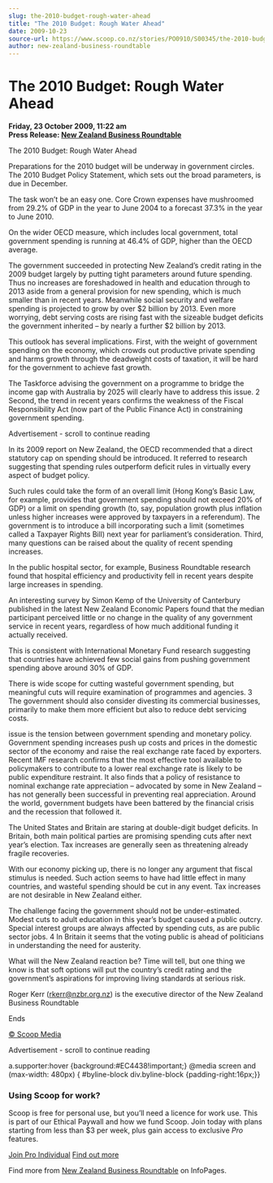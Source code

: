 ```yaml
---
slug: the-2010-budget-rough-water-ahead
title: "The 2010 Budget: Rough Water Ahead"
date: 2009-10-23
source-url: https://www.scoop.co.nz/stories/PO0910/S00345/the-2010-budget-rough-water-ahead.htm
author: new-zealand-business-roundtable
---
```

The 2010 Budget: Rough Water Ahead
==================================

**Friday, 23 October 2009, 11:22 am**  
**Press Release: [New Zealand Business Roundtable](https://info.scoop.co.nz/New_Zealand_Business_Roundtable)**

The 2010 Budget: Rough Water Ahead

Preparations for the 2010 budget will be underway in government circles. The 2010 Budget Policy Statement, which sets out the broad parameters, is due in December.

The task won’t be an easy one. Core Crown expenses have mushroomed from 29.2% of GDP in the year to June 2004 to a forecast 37.3% in the year to June 2010.

On the wider OECD measure, which includes local government, total government spending is running at 46.4% of GDP, higher than the OECD average.

The government succeeded in protecting New Zealand’s credit rating in the 2009 budget largely by putting tight parameters around future spending. Thus no increases are foreshadowed in health and education through to 2013 aside from a general provision for new spending, which is much smaller than in recent years. Meanwhile social security and welfare spending is projected to grow by over $2 billion by 2013. Even more worrying, debt serving costs are rising fast with the sizeable budget deficits the government inherited – by nearly a further $2 billion by 2013.

This outlook has several implications. First, with the weight of government spending on the economy, which crowds out productive private spending and harms growth through the deadweight costs of taxation, it will be hard for the government to achieve fast growth.

The Taskforce advising the government on a programme to bridge the income gap with Australia by 2025 will clearly have to address this issue. 2 Second, the trend in recent years confirms the weakness of the Fiscal Responsibility Act (now part of the Public Finance Act) in constraining government spending.

Advertisement - scroll to continue reading





In its 2009 report on New Zealand, the OECD recommended that a direct statutory cap on spending should be introduced. It referred to research suggesting that spending rules outperform deficit rules in virtually every aspect of budget policy.

Such rules could take the form of an overall limit (Hong Kong’s Basic Law, for example, provides that government spending should not exceed 20% of GDP) or a limit on spending growth (to, say, population growth plus inflation unless higher increases were approved by taxpayers in a referendum). The government is to introduce a bill incorporating such a limit (sometimes called a Taxpayer Rights Bill) next year for parliament’s consideration. Third, many questions can be raised about the quality of recent spending increases.

In the public hospital sector, for example, Business Roundtable research found that hospital efficiency and productivity fell in recent years despite large increases in spending.

An interesting survey by Simon Kemp of the University of Canterbury published in the latest New Zealand Economic Papers found that the median participant perceived little or no change in the quality of any government service in recent years, regardless of how much additional funding it actually received.

This is consistent with International Monetary Fund research suggesting that countries have achieved few social gains from pushing government spending above around 30% of GDP.

There is wide scope for cutting wasteful government spending, but meaningful cuts will require examination of programmes and agencies. 3 The government should also consider divesting its commercial businesses, primarily to make them more efficient but also to reduce debt servicing costs.

issue is the tension between government spending and monetary policy. Government spending increases push up costs and prices in the domestic sector of the economy and raise the real exchange rate faced by exporters. Recent IMF research confirms that the most effective tool available to policymakers to contribute to a lower real exchange rate is likely to be public expenditure restraint. It also finds that a policy of resistance to nominal exchange rate appreciation – advocated by some in New Zealand – has not generally been successful in preventing real appreciation. Around the world, government budgets have been battered by the financial crisis and the recession that followed it.

The United States and Britain are staring at double-digit budget deficits. In Britain, both main political parties are promising spending cuts after next year’s election. Tax increases are generally seen as threatening already fragile recoveries.

With our economy picking up, there is no longer any argument that fiscal stimulus is needed. Such action seems to have had little effect in many countries, and wasteful spending should be cut in any event. Tax increases are not desirable in New Zealand either.

The challenge facing the government should not be under-estimated. Modest cuts to adult education in this year’s budget caused a public outcry. Special interest groups are always affected by spending cuts, as are public sector jobs. 4 In Britain it seems that the voting public is ahead of politicians in understanding the need for austerity.

What will the New Zealand reaction be? Time will tell, but one thing we know is that soft options will put the country’s credit rating and the government’s aspirations for improving living standards at serious risk.

Roger Kerr (rkerr@nzbr.org.nz) is the executive director of the New Zealand Business Roundtable

Ends

[© Scoop Media](http://www.scoop.co.nz/about/terms.html)  

Advertisement - scroll to continue reading



a.supporter:hover {background:#EC4438!important;} @media screen and (max-width: 480px) { #byline-block div.byline-block {padding-right:16px;}}

### Using Scoop for work?

Scoop is free for personal use, but you’ll need a licence for work use. This is part of our Ethical Paywall and how we fund Scoop. Join today with plans starting from less than $3 per week, plus gain access to exclusive _Pro_ features.  
  
[Join Pro Individual](https://pro.scoop.co.nz/Individual/?from=ProIn24) [Find out more](https://pro.scoop.co.nz/using-scoop-for-work/?from=ProIn24)

Find more from [New Zealand Business Roundtable](https://info.scoop.co.nz/New_Zealand_Business_Roundtable) on InfoPages.